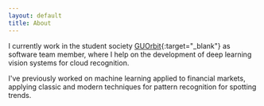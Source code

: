 ```yaml
---
layout: default
title: About
---
```


I currently work in the student society [GUOrbit](https://www.guorbit.co.uk/){:target="_blank"} as software team member, where I help on the development of deep learning vision systems for cloud recognition. 

I've previously worked on machine learning applied to financial markets, applying classic and modern techniques for pattern recognition for spotting trends. 
